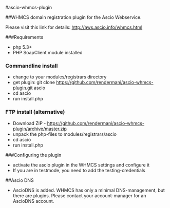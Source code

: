 #ascio-whmcs-plugin

##WHMCS domain registration plugin for the Ascio Webservice. 

Please visit this link for details: http://aws.ascio.info/whmcs.html

###Requirements
- php 5.3+
- PHP SoapClient module installed

### Commandline install

- change to your modules/registrars directory
- get plugin:  git clone https://github.com/rendermani/ascio-whmcs-plugin.git ascio
- cd ascio
- run install.php

### FTP install (alternative)

- Download ZIP - https://github.com/rendermani/ascio-whmcs-plugin/archive/master.zip
- unpack the php-files to modules/registrars/ascio
- cd ascio
- run install.php

###Configuring the plugin

- activate the ascio plugin in the WHMCS settings and configure it
- If you are in testmode, you need to add the testing-credentials

##Ascio DNS

- AscioDNS is added. WHMCS has only a minimal DNS-management, but there are plugins. Please contact your account-manager for an AscioDNS account.

